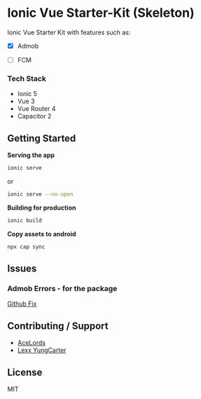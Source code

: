 # Ionic Vue Starter-Kit (Skeleton)
Ionic Vue Starter Kit with features such as:
- [X] Admob
- [ ] FCM


### Tech Stack
- Ionic 5
- Vue 3
- Vue Router 4
- Capacitor 2


## Getting Started
**Serving the app**
```bash
ionic serve
```
or
```bash
ionic serve --no-open
```

**Building for production**

```bash
ionic build
```

**Copy assets to android**
```bash 
npx cap sync
```

## Issues
### Admob Errors - for the package
[Github Fix](https://github.com/rahadur/capacitor-admob/issues/35#issuecomment-715357215)


## Contributing / Support
- [AceLords](https://acelords.space)
- [Lexx YungCarter](mailto:lexxyungcarter@gmail.com)

## License
MIT

